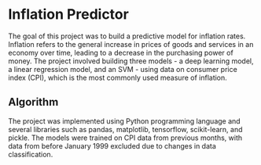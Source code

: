 # Inflation Predictor
The goal of this project was to build a predictive model for inflation rates. Inflation refers to the general increase in prices of goods and services in an economy over time, leading to a decrease in the purchasing power of money. The project involved building three models - a deep learning model, a linear regression model, and an SVM - using data on consumer price index (CPI), which is the most commonly used measure of inflation.

## Algorithm
The project was implemented using Python programming language and several libraries such as pandas, matplotlib, tensorflow, scikit-learn, and pickle. The models were trained on CPI data from previous months, with data from before January 1999 excluded due to changes in data classification.
